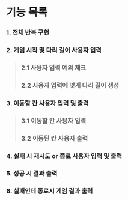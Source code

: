 # 기능 목록

### 1. 전체 반복 구현

### 2. 게임 시작 및 다리 길이 사용자 입력
>### 2.1 사용자 입력 예외 체크
>### 2.2 사용자 입력에 맞게 다리 길이 생성
### 3. 이동할 칸 사용자 입력 및 출력
>### 3.1 이동할 칸 사용자 입력
>### 3.2 이동된 칸 사용자 출력 
### 4. 실패 시 재시도 or 종료 사용자 입력 및 출력
### 5. 성공 시 결과 출력
### 6. 실패인데 종료시 게임 결과 출력